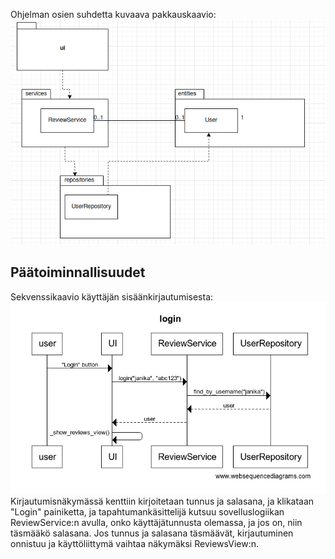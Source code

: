 Ohjelman osien suhdetta kuvaava pakkauskaavio:
![Screenshot](./kuvat/arkkitehtuuri.png)

## Päätoiminnallisuudet
Sekvenssikaavio käyttäjän sisäänkirjautumisesta:
![Screenshot](./kuvat/login_sekvenssi.png)
Kirjautumisnäkymässä kenttiin kirjoitetaan tunnus ja salasana, ja klikataan "Login" painiketta, ja tapahtumankäsittelijä kutsuu sovelluslogiikan ReviewService:n avulla, onko käyttäjätunnusta olemassa, ja jos on, niin täsmääkö salasana. Jos tunnus ja salasana täsmäävät, kirjautuminen onnistuu ja käyttöliittymä vaihtaa näkymäksi ReviewsView:n.
